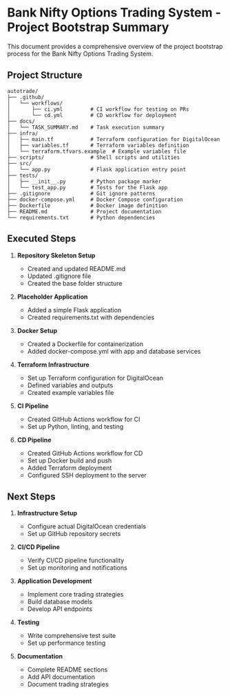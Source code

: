 # Bank Nifty Options Trading System - Project Bootstrap Summary

This document provides a comprehensive overview of the project bootstrap process for the Bank Nifty Options Trading System.

## Project Structure

```
autotrade/
├── .github/
│   └── workflows/
│       ├── ci.yml         # CI workflow for testing on PRs
│       └── cd.yml         # CD workflow for deployment
├── docs/
│   └── TASK_SUMMARY.md    # Task execution summary
├── infra/
│   ├── main.tf            # Terraform configuration for DigitalOcean
│   ├── variables.tf       # Terraform variables definition
│   └── terraform.tfvars.example  # Example variables file
├── scripts/               # Shell scripts and utilities
├── src/
│   └── app.py             # Flask application entry point
├── tests/
│   ├── __init__.py        # Python package marker
│   └── test_app.py        # Tests for the Flask app
├── .gitignore             # Git ignore patterns
├── docker-compose.yml     # Docker Compose configuration
├── Dockerfile             # Docker image definition
├── README.md              # Project documentation
└── requirements.txt       # Python dependencies
```

## Executed Steps

1. **Repository Skeleton Setup**
   - Created and updated README.md
   - Updated .gitignore file
   - Created the base folder structure

2. **Placeholder Application**
   - Added a simple Flask application
   - Created requirements.txt with dependencies

3. **Docker Setup**
   - Created a Dockerfile for containerization
   - Added docker-compose.yml with app and database services

4. **Terraform Infrastructure**
   - Set up Terraform configuration for DigitalOcean
   - Defined variables and outputs
   - Created example variables file

5. **CI Pipeline**
   - Created GitHub Actions workflow for CI
   - Set up Python, linting, and testing

6. **CD Pipeline**
   - Created GitHub Actions workflow for CD
   - Set up Docker build and push
   - Added Terraform deployment
   - Configured SSH deployment to the server

## Next Steps

1. **Infrastructure Setup**
   - Configure actual DigitalOcean credentials
   - Set up GitHub repository secrets

2. **CI/CD Pipeline**
   - Verify CI/CD pipeline functionality
   - Set up monitoring and notifications

3. **Application Development**
   - Implement core trading strategies
   - Build database models
   - Develop API endpoints

4. **Testing**
   - Write comprehensive test suite
   - Set up performance testing

5. **Documentation**
   - Complete README sections
   - Add API documentation
   - Document trading strategies
